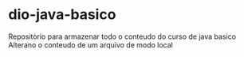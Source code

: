 # dio-java-basico
Repositòrio para armazenar todo o conteudo do curso de java basico
Alterano o conteudo de um arquivo de modo local